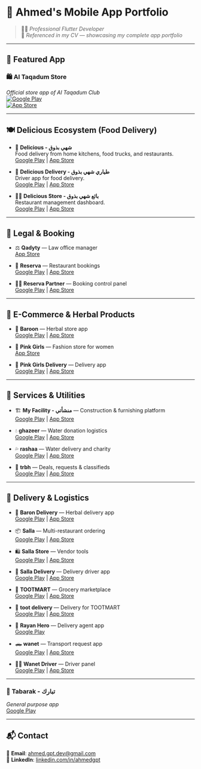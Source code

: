 
# 📱 **Ahmed's Mobile App Portfolio**

> 🧑‍💻 *Professional Flutter Developer*  
> 📌 *Referenced in my CV — showcasing my complete app portfolio*

---

## 🥇 **Featured App**

### 🛍️ Al Taqadum Store
*Official store app of Al Taqadum Club*  
[![Google Play](https://img.shields.io/badge/Google%20Play-Link-green)](https://play.google.com/store/apps/details?id=com.altaqadum.store)  
[![App Store](https://img.shields.io/badge/App%20Store-Link-blue)](https://apps.apple.com/eg/app/al-taqadum-store/id6740518485)

---

## 🍽️ **Delicious Ecosystem (Food Delivery)**

- 🍔 **Delicious - شهي بذوق**  
  Food delivery from home kitchens, food trucks, and restaurants.  
  [Google Play](https://play.google.com/store/apps/details?id=com.softlix.delicious) | [App Store](https://apps.apple.com/eg/app/delicious-%D8%B4%D9%87%D9%8A-%D8%A8%D8%B0%D9%88%D9%82/id1535253276)

- 🛵 **Delicious Delivery - طياري شهي بذوق**  
  Driver app for food delivery.  
  [Google Play](https://play.google.com/store/apps/details?id=com.softlix.delivery) | [App Store](https://apps.apple.com/eg/app/%D8%B7%D9%8A%D8%A7%D8%B1%D9%8A-tayyari/id1569275008)

- 🧑‍🍳 **Delicious Store - بائع شهي بذوق**  
  Restaurant management dashboard.  
  [Google Play](https://play.google.com/store/apps/details?id=com.softlix.delicious_store) | [App Store](https://apps.apple.com/eg/app/%D8%A8%D8%A7%D8%A6%D8%B9-%D8%B4%D9%87%D9%8A-%D8%A8%D8%B0%D9%88%D9%82/id6615075806)

---

## 🧾 **Legal & Booking**

- ⚖️ **Qadyty** — Law office manager  
  [App Store](https://apps.apple.com/eg/app/%D9%82%D8%B6%D9%8A%D8%AA%D9%89/id6740283579)

- 📅 **Reserva** — Restaurant bookings  
  [Google Play](https://play.google.com/store/apps/details?id=com.reserva.softlix) | [App Store](https://apps.apple.com/eg/app/reserva/id6464216262)

- 🧑‍💼 **Reserva Partner** — Booking control panel  
  [Google Play](https://play.google.com/store/apps/details?id=com.reserva.softlix_store) | [App Store](https://apps.apple.com/eg/app/reserva-partner/id6523428112)

---

## 🛒 **E-Commerce & Herbal Products**

- 🌿 **Baroon** — Herbal store app  
  [Google Play](https://play.google.com/store/apps/details?id=com.softlix.baron) | [App Store](https://apps.apple.com/eg/app/%D8%A7%D9%84%D8%B1%D9%8A%D8%A7%D9%86-%D9%84%D9%84%D8%B9%D8%B7%D8%A7%D8%B1%D9%87/id6593708979)

- 🌸 **Pink Girls** — Fashion store for women  
  [App Store](https://apps.apple.com/eg/app/pink-girls/id6741077697)

- 🚚 **Pink Girls Delivery** — Delivery app  
  [Google Play](https://play.google.com/store/apps/details?id=com.softlix.pinkDelivery) | [App Store](https://apps.apple.com/eg/app/pink-girls-delivery/id6741077613)

---

## 🧱 **Services & Utilities**

- 🏗️ **My Facility - منشأتي** — Construction & furnishing platform  
  [Google Play](https://play.google.com/store/apps/details?id=com.softlix.facility) | [App Store](https://apps.apple.com/eg/app/my-facilty-%D9%85%D9%86%D8%B4%D8%A3%D8%AA%D9%8A/id1599383738)

- 💧 **ghazeer** — Water donation logistics  
  [Google Play](https://play.google.com/store/apps/details?id=com.ghazeer.app) | [App Store](https://apps.apple.com/eg/app/%D8%BA%D8%B2%D9%8A%D8%B1/id6480347680)

- 💦 **rashaa** — Water delivery and charity  
  [Google Play](https://play.google.com/store/apps/details?id=net.rashah.client) | [App Store](https://apps.apple.com/eg/app/%D8%B1%D8%B4%D9%87/id6742661720)

- 🧾 **trbh** — Deals, requests & classifieds  
  [Google Play](https://play.google.com/store/apps/details?id=app.haftastore.com) | [App Store](https://apps.apple.com/eg/app/%D8%AA%D8%B1%D8%A8%D8%AD/id1565825300)

---

## 🛵 **Delivery & Logistics**

- 🚚 **Baron Delivery** — Herbal delivery app  
  [Google Play](https://play.google.com/store/apps/details?id=com.softlix.barondelivery) | [App Store](https://apps.apple.com/eg/app/baron-delivery/id6737470732)

- 📦 **Salla** — Multi-restaurant ordering  
  [Google Play](https://play.google.com/store/apps/details?id=com.salla.softlix) | [App Store](https://apps.apple.com/eg/app/%D8%B3%D9%84%D9%87/id6740242674)

- 🛍️ **Salla Store** — Vendor tools  
  [Google Play](https://play.google.com/store/apps/details?id=com.softlix.sallaStore) | [App Store](https://apps.apple.com/eg/app/salla-store/id6740325354)

- 🚛 **Salla Delivery** — Delivery driver app  
  [Google Play](https://play.google.com/store/apps/details?id=com.softlix.sallaDelivery) | [App Store](https://apps.apple.com/eg/app/salla-delivery/id6740336272)

- 🍇 **TOOTMART** — Grocery marketplace  
  [Google Play](https://play.google.com/store/apps/details?id=com.softlix.toot) | [App Store](https://apps.apple.com/eg/app/%D8%AA%D9%88%D8%AA-%D9%85%D8%A7%D8%B1%D8%AA-tootmart/id6737470542)

- 🚚 **toot delivery** — Delivery for TOOTMART  
  [Google Play](https://play.google.com/store/apps/details?id=com.softlix.tootdelivery) | [App Store](https://apps.apple.com/eg/app/toot-delivery/id6737470634)

- 🚚 **Rayan Hero** — Delivery agent app  
  [Google Play](https://play.google.com/store/apps/details?id=com.softlix.alryandriver)

- 🛻 **wanet** — Transport request app  
  [Google Play](https://play.google.com/store/apps/details?id=com.wanetapp.user) | [App Store](https://apps.apple.com/eg/app/%D9%88%D8%A7%D9%86%D9%8A%D8%AA/id6444813364)

- 👨‍✈️ **Wanet Driver** — Driver panel  
  [Google Play](https://play.google.com/store/apps/details?id=com.wanetapp.providers) | [App Store](https://apps.apple.com/eg/app/%D9%83%D8%A7%D8%A8%D8%AA%D9%86-%D9%88%D8%A7%D9%86%D9%8A%D8%AA/id6444854234)

---

### 📌 **Tabarak - تبارك**

*General purpose app*  
[Google Play](https://play.google.com/store/apps/details?id=com.softlix.tabrak)

---

## 📬 Contact

📧 **Email**: [ahmed.gpt.dev@gmail.com](mailto:ahmedtahamohamedeen@gmail.com)  
🔗 **LinkedIn**: [linkedin.com/in/ahmedgpt](www.linkedin.com/in/ahmed-taha-pro)

